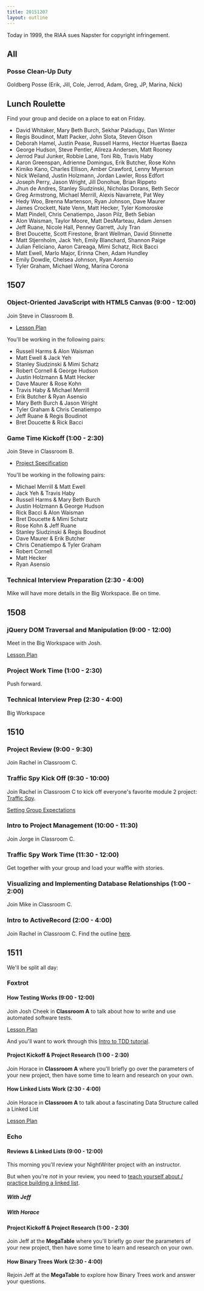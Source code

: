 ```yaml
---
title: 20151207
layout: outline
---
```


Today in 1999, the RIAA sues Napster for copyright infringement.

## All

### Posse Clean-Up Duty

Goldberg Posse (Erik, Jill, Cole, Jerrod, Adam, Greg, JP, Marina, Nick)

## Lunch Roulette

Find your group and decide on a place to eat on Friday.

* David Whitaker, Mary Beth Burch, Sekhar Paladugu, Dan Winter
* Regis Boudinot, Matt Packer, John Slota, Steven Olson
* Deborah Hamel, Justin Pease, Russell Harms, Hector Huertas Baeza
* George Hudson, Steve Pentler, Alireza Andersen, Matt Rooney
* Jerrod Paul Junker, Robbie Lane, Toni Rib, Travis Haby
* Aaron Greenspan, Adrienne Domingus, Erik Butcher, Rose Kohn
* Kimiko Kano, Charles Ellison, Amber Crawford, Lenny Myerson
* Nick Weiland, Justin Holzmann, Jordan Lawler, Ross Edfort
* Joseph Perry, Jason Wright, Jill Donohue, Brian Rippeto
* Jhun de Andres, Stanley Siudzinski, Nicholas Dorans, Beth Secor
* Greg Armstrong, Michael Merrill, Alexis Navarrete, Pat Wey
* Hedy Woo, Brenna Martenson, Ryan Johnson, Dave Maurer
* James Crockett, Nate Venn, Matt Hecker, Tyler Komoroske
* Matt Pindell, Chris Cenatiempo, Jason Pilz, Beth Sebian
* Alon Waisman, Taylor Moore, Matt DesMarteau, Adam Jensen
* Jeff Ruane, Nicole Hall, Penney Garrett, July Tran
* Bret Doucette, Scott Firestone, Brant Wellman, David Stinnette
* Matt Stjernholm, Jack Yeh, Emily Blanchard, Shannon Paige
* Julian Feliciano, Aaron Careaga, Mimi Schatz, Rick Bacci
* Matt Ewell, Marlo Major, Erinna Chen, Adam Hundley
* Emily Dowdle, Chelsea Johnson, Ryan Asensio
* Tyler Graham, Michael Wong, Marina Corona


## 1507

### Object-Oriented JavaScript with HTML5 Canvas (9:00 - 12:00)

Join Steve in Classroom B.

- [Lesson Plan](https://github.com/mdn/advanced-js-fundamentals-ck/blob/gh-pages/tutorials/03-object-oriented-javascript/03-canvas-and-object-oriented-javascript.md)

You'll be working in the following pairs:

* Russell Harms & Alon Waisman
* Matt Ewell & Jack Yeh
* Stanley Siudzinski & Mimi Schatz
* Robert Cornell & George Hudson
* Justin Holzmann & Matt Hecker
* Dave Maurer & Rose Kohn
* Travis Haby & Michael Merrill
* Erik Butcher & Ryan Asensio
* Mary Beth Burch & Jason Wright
* Tyler Graham & Chris Cenatiempo
* Jeff Ruane & Regis Boudinot
* Bret Doucette & Rick Bacci

### Game Time Kickoff (1:00 - 2:30)

Join Steve in Classroom B.

- [Project Specification](https://github.com/turingschool/lesson_plans/blob/master/ruby_04-apis_and_scalability/gametime_project.markdown)

You'll be working in the following pairs:

* Michael Merrill & Matt Ewell
* Jack Yeh & Travis Haby
* Russell Harms & Mary Beth Burch
* Justin Holzmann & George Hudson
* Rick Bacci & Alon Waisman
* Bret Doucette & Mimi Schatz
* Rose Kohn & Jeff Ruane
* Stanley Siudzinski & Regis Boudinot
* Dave Maurer & Erik Butcher
* Chris Cenatiempo & Tyler Graham
* Robert Cornell
* Matt Hecker
* Ryan Asensio

### Technical Interview Preparation (2:30 - 4:00)

Mike will have more details in the Big Workspace. Be on time.

## 1508

### jQuery DOM Traversal and Manipulation (9:00 - 12:00)

Meet in the Big Workspace with Josh.

[Lesson Plan](https://github.com/turingschool/lesson_plans/blob/master/ruby_03-professional_rails_applications/jquery_dom_traversal_and_manipulation.md)

### Project Work Time (1:00 - 2:30)

Push forward.

### Technical Interview Prep (2:30 - 4:00)

Big Workspace


## 1510

### Project Review (9:00 - 9:30)

Join Rachel in Classroom C.

### Traffic Spy Kick Off (9:30 - 10:00)

Join Rachel in Classroom C to kick off everyone's favorite module 2 project: [Traffic Spy](http://tutorials.jumpstartlab.com/projects/traffic_spy.html).

[Setting Group Expectations](https://gist.github.com/rwarbelow/0fed3529495a814eabb1)

### Intro to Project Management (10:00 - 11:30)

Join Jorge in Classroom C.

### Traffic Spy Work Time (11:30 - 12:00)

Get together with your group and load your waffle with stories.

### Visualizing and Implementing Database Relationships (1:00 - 2:00)

Join Mike in Classroom C.

### Intro to ActiveRecord (2:00 - 4:00)

Join Rachel in Classroom C. Find the outline [here](https://github.com/turingschool/lesson_plans/blob/master/ruby_02-web_applications_with_ruby/intro_to_active_record_in_sinatra.markdown).


## 1511

We'll be split all day:

### Foxtrot

#### How Testing Works (9:00 - 12:00)

Join Josh Cheek in **Classroom A** to talk about how to
write and use automated software tests.

[Lesson Plan](https://github.com/turingschool/lesson_plans/blob/master/ruby_01-object_oriented_programming_with_ruby/how_testing_works.markdown)

And you'll want to work through this [Intro to TDD tutorial](http://tutorials.jumpstartlab.com/topics/testing/intro-to-tdd.html).

#### Project Kickoff & Project Research (1:00 - 2:30)

Join Horace in **Classroom A** where you'll briefly go over the parameters of your new project, then have some time to learn and research on your own.

#### How Linked Lists Work (2:30 - 4:00)

Join Horace in **Classroom A** to talk about a
fascinating Data Structure called a Linked List

[Lesson Plan](https://github.com/turingschool/curriculum/blob/master/source/projects/linked_lists.markdown)

### Echo

#### Reviews & Linked Lists (9:00 - 12:00)

This morning you'll review your NightWriter project with an instructor.

But when you're *not* in your review, you need to [teach yourself about / practice building a linked list](https://github.com/turingschool/challenges/blob/master/linked_lists.markdown).

##### With Jeff

##### With Horace

#### Project Kickoff & Project Research (1:00 - 2:30)

Join Jeff at the **MegaTable** where you'll briefly go over the parameters of your new project, then have some time to learn and research on your own.

#### How Binary Trees Work (2:30 - 4:00)

Rejoin Jeff at the **MegaTable** to explore how Binary Trees work and answer your
questions.
